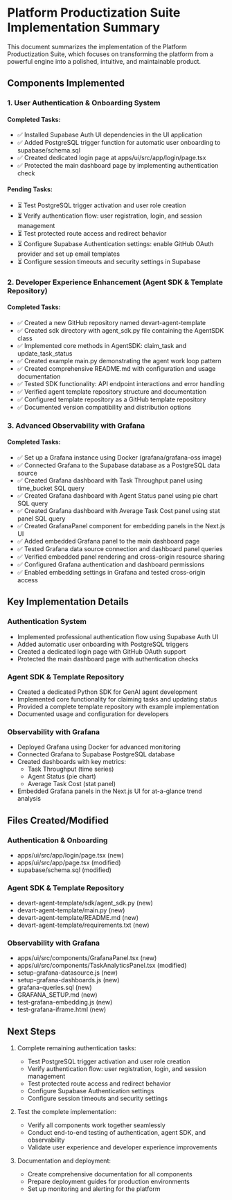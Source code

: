 # Platform Productization Suite Implementation Summary

This document summarizes the implementation of the Platform Productization Suite, which focuses on transforming the platform from a powerful engine into a polished, intuitive, and maintainable product.

## Components Implemented

### 1. User Authentication & Onboarding System

#### Completed Tasks:
- ✅ Installed Supabase Auth UI dependencies in the UI application
- ✅ Added PostgreSQL trigger function for automatic user onboarding to supabase/schema.sql
- ✅ Created dedicated login page at apps/ui/src/app/login/page.tsx
- ✅ Protected the main dashboard page by implementing authentication check

#### Pending Tasks:
- ⏳ Test PostgreSQL trigger activation and user role creation
- ⏳ Verify authentication flow: user registration, login, and session management
- ⏳ Test protected route access and redirect behavior
- ⏳ Configure Supabase Authentication settings: enable GitHub OAuth provider and set up email templates
- ⏳ Configure session timeouts and security settings in Supabase

### 2. Developer Experience Enhancement (Agent SDK & Template Repository)

#### Completed Tasks:
- ✅ Created a new GitHub repository named devart-agent-template
- ✅ Created sdk directory with agent_sdk.py file containing the AgentSDK class
- ✅ Implemented core methods in AgentSDK: claim_task and update_task_status
- ✅ Created example main.py demonstrating the agent work loop pattern
- ✅ Created comprehensive README.md with configuration and usage documentation
- ✅ Tested SDK functionality: API endpoint interactions and error handling
- ✅ Verified agent template repository structure and documentation
- ✅ Configured template repository as a GitHub template repository
- ✅ Documented version compatibility and distribution options

### 3. Advanced Observability with Grafana

#### Completed Tasks:
- ✅ Set up a Grafana instance using Docker (grafana/grafana-oss image)
- ✅ Connected Grafana to the Supabase database as a PostgreSQL data source
- ✅ Created Grafana dashboard with Task Throughput panel using time_bucket SQL query
- ✅ Created Grafana dashboard with Agent Status panel using pie chart SQL query
- ✅ Created Grafana dashboard with Average Task Cost panel using stat panel SQL query
- ✅ Created GrafanaPanel component for embedding panels in the Next.js UI
- ✅ Added embedded Grafana panel to the main dashboard page
- ✅ Tested Grafana data source connection and dashboard panel queries
- ✅ Verified embedded panel rendering and cross-origin resource sharing
- ✅ Configured Grafana authentication and dashboard permissions
- ✅ Enabled embedding settings in Grafana and tested cross-origin access

## Key Implementation Details

### Authentication System
- Implemented professional authentication flow using Supabase Auth UI
- Added automatic user onboarding with PostgreSQL triggers
- Created a dedicated login page with GitHub OAuth support
- Protected the main dashboard page with authentication checks

### Agent SDK & Template Repository
- Created a dedicated Python SDK for GenAI agent development
- Implemented core functionality for claiming tasks and updating status
- Provided a complete template repository with example implementation
- Documented usage and configuration for developers

### Observability with Grafana
- Deployed Grafana using Docker for advanced monitoring
- Connected Grafana to Supabase PostgreSQL database
- Created dashboards with key metrics:
  - Task Throughput (time series)
  - Agent Status (pie chart)
  - Average Task Cost (stat panel)
- Embedded Grafana panels in the Next.js UI for at-a-glance trend analysis

## Files Created/Modified

### Authentication & Onboarding
- apps/ui/src/app/login/page.tsx (new)
- apps/ui/src/app/page.tsx (modified)
- supabase/schema.sql (modified)

### Agent SDK & Template Repository
- devart-agent-template/sdk/agent_sdk.py (new)
- devart-agent-template/main.py (new)
- devart-agent-template/README.md (new)
- devart-agent-template/requirements.txt (new)

### Observability with Grafana
- apps/ui/src/components/GrafanaPanel.tsx (new)
- apps/ui/src/components/TaskAnalyticsPanel.tsx (modified)
- setup-grafana-datasource.js (new)
- setup-grafana-dashboards.js (new)
- grafana-queries.sql (new)
- GRAFANA_SETUP.md (new)
- test-grafana-embedding.js (new)
- test-grafana-iframe.html (new)

## Next Steps

1. Complete remaining authentication tasks:
   - Test PostgreSQL trigger activation and user role creation
   - Verify authentication flow: user registration, login, and session management
   - Test protected route access and redirect behavior
   - Configure Supabase Authentication settings
   - Configure session timeouts and security settings

2. Test the complete implementation:
   - Verify all components work together seamlessly
   - Conduct end-to-end testing of authentication, agent SDK, and observability
   - Validate user experience and developer experience improvements

3. Documentation and deployment:
   - Create comprehensive documentation for all components
   - Prepare deployment guides for production environments
   - Set up monitoring and alerting for the platform